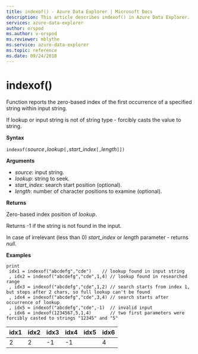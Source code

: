 ```yaml
---
title: indexof() - Azure Data Explorer | Microsoft Docs
description: This article describes indexof() in Azure Data Explorer.
services: azure-data-explorer
author: orspod
ms.author: v-orspod
ms.reviewer: mblythe
ms.service: azure-data-explorer
ms.topic: reference
ms.date: 09/24/2018
---
```

# indexof()

Function reports the zero-based index of the first occurrence of a specified string within input string.

If lookup or input string is not of string type - forcibly casts the value to string.

**Syntax**

`indexof(`*source*`,`*lookup*`[,`*start_index*`[,`*length*`]])`

**Arguments**

* *source*: input string.  
* *lookup*: string to seek.
* *start_index*: search start position (optional).
* *length*: number of character positions to examine (optional).

**Returns**

Zero-based index position of *lookup*.

Returns -1 if the string is not found in the input.

In case of irrelevant (less than 0) *start_index* or *length* parameter - returns *null*.

**Examples**
```kusto
print
 idx1 = indexof("abcdefg","cde")    // lookup found in input string
 , idx2 = indexof("abcdefg","cde",1,4) // lookup found in researched range 
 , idx3 = indexof("abcdefg","cde",1,2) // search starts from index 1, but stops after 2 chars, so full lookup can't be found
 , idx4 = indexof("abcdefg","cde",3,4) // search starts after occurrence of lookup
 , idx5 = indexof("abcdefg","cde",-1)  // invalid input
 , idx6 = indexof(1234567,5,1,4)       // two first parameters were forcibly casted to strings "12345" and "5"
```

|idx1|idx2|idx3|idx4|idx5|idx6|
|----|----|----|----|----|----|
|2   |2   |-1  |-1  |    |4   |
